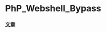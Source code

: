 # PhP_Webshell_Bypass

### [文章](https://github.com/S9MF/S9MF-php-webshell-bypass/blob/master/Article.md)
